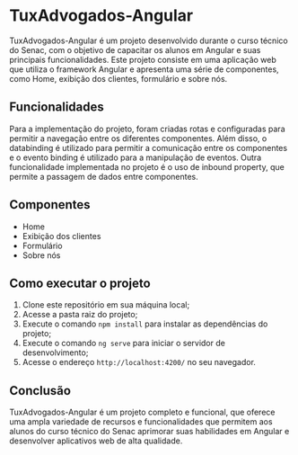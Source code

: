 # TuxAdvogados-Angular

TuxAdvogados-Angular é um projeto desenvolvido durante o curso técnico do Senac, com o objetivo de capacitar os alunos em Angular e suas principais funcionalidades. Este projeto consiste em uma aplicação web que utiliza o framework Angular e apresenta uma série de componentes, como Home, exibição dos clientes, formulário e sobre nós.

## Funcionalidades

Para a implementação do projeto, foram criadas rotas e configuradas para permitir a navegação entre os diferentes componentes. Além disso, o databinding é utilizado para permitir a comunicação entre os componentes e o evento binding é utilizado para a manipulação de eventos. Outra funcionalidade implementada no projeto é o uso de inbound property, que permite a passagem de dados entre componentes.

## Componentes

- Home
- Exibição dos clientes
- Formulário
- Sobre nós

## Como executar o projeto

1. Clone este repositório em sua máquina local;
2. Acesse a pasta raiz do projeto;
3. Execute o comando `npm install` para instalar as dependências do projeto;
4. Execute o comando `ng serve` para iniciar o servidor de desenvolvimento;
5. Acesse o endereço `http://localhost:4200/` no seu navegador.

## Conclusão

TuxAdvogados-Angular é um projeto completo e funcional, que oferece uma ampla variedade de recursos e funcionalidades que permitem aos alunos do curso técnico do Senac aprimorar suas habilidades em Angular e desenvolver aplicativos web de alta qualidade.
